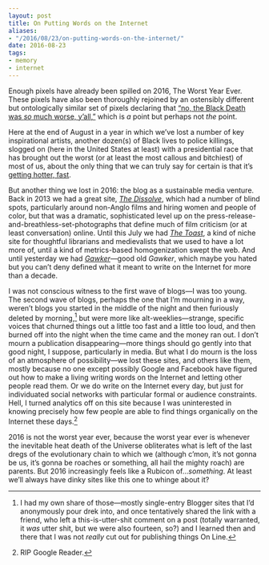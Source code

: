 ```yaml
---
layout: post
title: On Putting Words on the Internet
aliases: 
- "/2016/08/23/on-putting-words-on-the-internet/"
date: 2016-08-23
tags:
- memory
- internet
---
```


Enough pixels have already been spilled on 2016, The Worst Year Ever. These pixels have also been thoroughly rejoined by an ostensibly different but ontologically similar set of pixels declaring that [“no, the Black Death was *so* much worse, y’all,”](http://www.slate.com/articles/news_and_politics/history/2016/07/is_2016_the_worst_year_in_history.html) which is *a* point but perhaps not *the* point.

<!--more-->

Here at the end of August in a year in which we’ve lost a number of key inspirational artists, another dozen(s) of Black lives to police killings, slogged on (here in the United States at least) with a presidential race that has brought out the worst (or at least the most callous and bitchiest) of most of us, about the only thing that we can truly say for certain is that it’s [getting hotter, fast](http://www.nytimes.com/interactive/2016/08/20/sunday-review/climate-change-hot-future.html?_r=2).

But another thing we lost in 2016: the blog as a sustainable media venture. Back in 2013 we had a great site, [*The Dissolve*](http://thedissolve.com), which had a number of blind spots, particularly around non-Anglo films and hiring women and people of color, but that was a dramatic, sophisticated level up on the press-release-and-breathless-set-photographs that define much of film criticism (or at least conversation) online. Until this July we had [*The Toast*](http://the-toast.net), a kind of niche site for thoughtful librarians and medievalists that we used to have a lot more of, until a kind of metrics-based homogenization swept the web. And until yesterday we had [*Gawker*](http://www.gawker.com)—good old *Gawker*, which maybe you hated but you can’t deny defined what it meant to write on the Internet for more than a decade.

I was not conscious witness to the first wave of blogs—I was too young. The second wave of blogs, perhaps the one that I’m mourning in a way, weren’t blogs you started in the middle of the night and then furiously deleted by morning,[^1] but were more like alt-weeklies—strange, specific voices that churned things out a little too fast and a little too loud, and then burned off into the night when the time came and the money ran out. I don’t mourn a publication disappearing—more things should go gently into that good night, I suppose, particularly in media. But what I do mourn is the loss of an atmosphere of possibility—we lost these sites, and others like them, mostly because no one except possibly Google and Facebook have figured out how to make a living writing words on the Internet and letting other people read them. Or we do write on the Internet every day, but just for individuated social networks with particular formal or audience constraints. Hell, I turned analytics off on this site because I was uninterested in knowing precisely how few people are able to find things organically on the Internet these days.[^2]

2016 is not the worst year ever, because the worst year ever is whenever the inevitable heat death of the Universe obliterates what is left of the last dregs of the evolutionary chain to which we (although c’mon, it’s not gonna be us, it’s gonna be roaches or something, all hail the mighty roach) are parents. But 2016 increasingly feels like a Rubicon of...*something*. At least we’ll always have dinky sites like this one to whinge about it?

[^1]: I had my own share of those—mostly single-entry Blogger sites that I’d anonymously pour drek into, and once tentatively shared the link with a friend, who left a this-is-utter-shit comment on a post (totally warranted, it *was* utter shit, but we were also fourteen, so?) and I learned then and there that I was not *really* cut out for publishing things On Line.

[^2]: RIP Google Reader.
